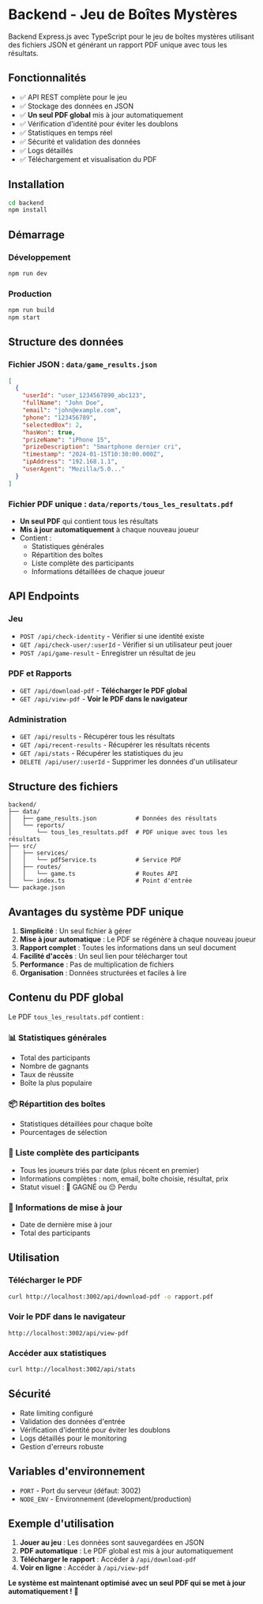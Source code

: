 # Backend - Jeu de Boîtes Mystères

Backend Express.js avec TypeScript pour le jeu de boîtes mystères utilisant des fichiers JSON et générant un rapport PDF unique avec tous les résultats.

## Fonctionnalités

- ✅ API REST complète pour le jeu
- ✅ Stockage des données en JSON
- ✅ **Un seul PDF global** mis à jour automatiquement
- ✅ Vérification d'identité pour éviter les doublons
- ✅ Statistiques en temps réel
- ✅ Sécurité et validation des données
- ✅ Logs détaillés
- ✅ Téléchargement et visualisation du PDF

## Installation

```bash
cd backend
npm install
```

## Démarrage

### Développement
```bash
npm run dev
```

### Production
```bash
npm run build
npm start
```

## Structure des données

### Fichier JSON : `data/game_results.json`
```json
[
  {
    "userId": "user_1234567890_abc123",
    "fullName": "John Doe",
    "email": "john@example.com",
    "phone": "123456789",
    "selectedBox": 2,
    "hasWon": true,
    "prizeName": "iPhone 15",
    "prizeDescription": "Smartphone dernier cri",
    "timestamp": "2024-01-15T10:30:00.000Z",
    "ipAddress": "192.168.1.1",
    "userAgent": "Mozilla/5.0..."
  }
]
```

### Fichier PDF unique : `data/reports/tous_les_resultats.pdf`
- **Un seul PDF** qui contient tous les résultats
- **Mis à jour automatiquement** à chaque nouveau joueur
- Contient :
  - Statistiques générales
  - Répartition des boîtes
  - Liste complète des participants
  - Informations détaillées de chaque joueur

## API Endpoints

### Jeu
- `POST /api/check-identity` - Vérifier si une identité existe
- `GET /api/check-user/:userId` - Vérifier si un utilisateur peut jouer
- `POST /api/game-result` - Enregistrer un résultat de jeu

### PDF et Rapports
- `GET /api/download-pdf` - **Télécharger le PDF global**
- `GET /api/view-pdf` - **Voir le PDF dans le navigateur**

### Administration
- `GET /api/results` - Récupérer tous les résultats
- `GET /api/recent-results` - Récupérer les résultats récents
- `GET /api/stats` - Récupérer les statistiques du jeu
- `DELETE /api/user/:userId` - Supprimer les données d'un utilisateur

## Structure des fichiers

```
backend/
├── data/
│   ├── game_results.json           # Données des résultats
│   └── reports/
│       └── tous_les_resultats.pdf  # PDF unique avec tous les résultats
├── src/
│   ├── services/
│   │   └── pdfService.ts           # Service PDF
│   ├── routes/
│   │   └── game.ts                 # Routes API
│   └── index.ts                    # Point d'entrée
└── package.json
```

## Avantages du système PDF unique

1. **Simplicité** : Un seul fichier à gérer
2. **Mise à jour automatique** : Le PDF se régénère à chaque nouveau joueur
3. **Rapport complet** : Toutes les informations dans un seul document
4. **Facilité d'accès** : Un seul lien pour télécharger tout
5. **Performance** : Pas de multiplication de fichiers
6. **Organisation** : Données structurées et faciles à lire

## Contenu du PDF global

Le PDF `tous_les_resultats.pdf` contient :

### 📊 Statistiques générales
- Total des participants
- Nombre de gagnants
- Taux de réussite
- Boîte la plus populaire

### 📦 Répartition des boîtes
- Statistiques détaillées pour chaque boîte
- Pourcentages de sélection

### 👥 Liste complète des participants
- Tous les joueurs triés par date (plus récent en premier)
- Informations complètes : nom, email, boîte choisie, résultat, prix
- Statut visuel : 🎉 GAGNÉ ou 😔 Perdu

### 📅 Informations de mise à jour
- Date de dernière mise à jour
- Total des participants

## Utilisation

### Télécharger le PDF
```bash
curl http://localhost:3002/api/download-pdf -o rapport.pdf
```

### Voir le PDF dans le navigateur
```
http://localhost:3002/api/view-pdf
```

### Accéder aux statistiques
```bash
curl http://localhost:3002/api/stats
```

## Sécurité

- Rate limiting configuré
- Validation des données d'entrée
- Vérification d'identité pour éviter les doublons
- Logs détaillés pour le monitoring
- Gestion d'erreurs robuste

## Variables d'environnement

- `PORT` - Port du serveur (défaut: 3002)
- `NODE_ENV` - Environnement (development/production)

## Exemple d'utilisation

1. **Jouer au jeu** : Les données sont sauvegardées en JSON
2. **PDF automatique** : Le PDF global est mis à jour automatiquement
3. **Télécharger le rapport** : Accéder à `/api/download-pdf`
4. **Voir en ligne** : Accéder à `/api/view-pdf`

**Le système est maintenant optimisé avec un seul PDF qui se met à jour automatiquement !** 🎉 
